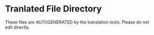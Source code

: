 # Tranlated File Directory

These files are AUTOGENERATED by the translation tools. Please do not edit directly.